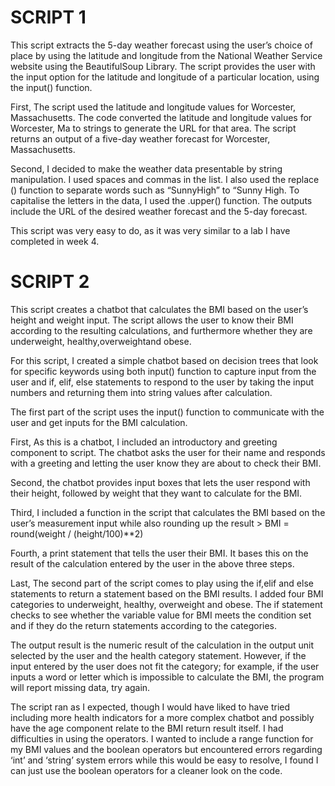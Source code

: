 # SCRIPT 1
This script extracts the 5-day weather forecast using the user’s choice of place by using the  latitude and longitude  from the National Weather Service website using the BeautifulSoup Library. The script provides the user with the input option for the latitude and longitude of a particular location, using the input() function.

First, The script used the latitude and longitude values for Worcester, Massachusetts. The code converted the latitude and longitude values for Worcester, Ma to strings to generate the URL for that area. The script returns an output of a five-day weather forecast for Worcester, Massachusetts. 

Second, I decided to make the weather data presentable by string manipulation. I used spaces and commas in the list. I also used the replace () function to separate words such as “SunnyHigh” to “Sunny High. To capitalise the letters in the data, I used the .upper() function. The outputs include the URL of the desired weather forecast and the 5-day forecast. 

This script was very easy to do, as it was very similar to a lab I have completed in week 4.

# SCRIPT 2

This script creates a chatbot that calculates the BMI based on the user’s height and weight input. The script allows the user to  know their BMI according to the resulting calculations, and furthermore whether they are underweight, healthy,overweightand obese. 

For this script, I created a simple chatbot based on decision trees that look for specific keywords using both input() function to capture input from the user and if, elif, else statements to respond to the user by taking the input numbers and returning them into string values after calculation.

The first part of the script uses the input() function to communicate with the user and get inputs for the BMI calculation.

First, As this is a chatbot, I included an introductory and greeting component to script. The chatbot asks the user for their name and responds with a greeting and letting the user know they are about to check their BMI.

Second, the chatbot provides input boxes that lets the user respond with their height, followed by weight that they want to calculate for the BMI. 

Third, I included a function in the script that calculates the BMI based on the user’s measurement input while also rounding up the result > BMI = round(weight / (height/100)**2)

Fourth, a print statement that tells the user their BMI. It bases this on the result of the calculation entered by the user in the above three steps.

Last, The second part of the script comes to play using the if,elif and else statements to return a statement based on the BMI results. I added four BMI categories to underweight, healthy, overweight and obese. The if statement checks to see whether the variable value for BMI meets the condition set and if they do the return statements according to the categories.

The output result is the numeric result of the calculation in the output unit selected by the user and the health category statement. However, if the input entered by the user does not fit the category; for example, if the user inputs a word or letter which is impossible to calculate the BMI, the program will report missing data, try again.

The script ran as I expected, though I would have liked to have tried including more health indicators for a more complex chatbot and possibly have the age component relate to the BMI return result itself. I had difficulties in using the operators. I wanted to include a range function for my BMI values and the boolean operators but encountered errors regarding ‘int’ and ‘string’ system errors while this would be easy to resolve, I found I can just use the boolean operators for a cleaner look on the code.
